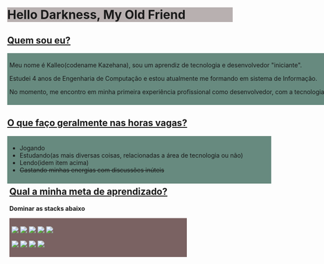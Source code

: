 <html>
<h1 style="background: #b8b0b0; width: 521px"> Hello Darkness, My Old Friend</h1>

<h2><u>Quem sou eu?</u></h2>
<div style="background: #678a7f; width: 850px; height: 110px;padding:5px;">
<p>Meu nome é Kalleo(codename Kazehana), sou um aprendiz de tecnologia e desenvolvedor "iniciante".</p>
<p>Estudei 4 anos de Engenharia de Computação e estou atualmente me formando em sistema de Informação.</p>
<p>No momento, me encontro em minha primeira experiência profissional como desenvolvedor, com a tecnologia Java.</p>
</div>

<h2><u>O que faço geralmente nas horas vagas?</u></h2>
<div style="background: #678a7f; width: 600px; height: 100px;padding:5px;">
<ul>
<li><img="">Jogando</li>
<li>Estudando(as mais diversas coisas, relacionadas a área de tecnologia ou não)</li>
<li>Lendo(idem item acima)</li>
<li><s>Gastando minhas energias com discussões inúteis</s></li>
</ul>

<h2><u>Qual a minha meta de aprendizado?</u></h2>

<strong>Dominar as stacks abaixo</strong>
<div style="background: #7a6262; width: 400px; padding:5px;">
<p><img src="https://img.shields.io/badge/C%2B%2B-00599C?style=for-the-badge&logo=c%2B%2B&logoColor=white"> <img src="https://img.shields.io/badge/C%23-239120?style=for-the-badge&logo=c-sharp&logoColor=white"/> <img src="https://img.shields.io/badge/HTML-239120?style=for-the-badge&logo=html5&logoColor=white"> <img src="https://img.shields.io/badge/CSS-239120?&style=for-the-badge&logo=css3&logoColor=white"> <img src="https://img.shields.io/badge/MySQL-00000F?style=for-the-badge&logo=mysql&logoColor=white"></p>
<p><img src="https://img.shields.io/badge/JavaScript-F7DF1E?style=for-the-badge&logo=javascript&logoColor=black"> <img src="https://img.shields.io/badge/Node.js-43853D?style=for-the-badge&logo=node.js&logoColor=white"> <img src="https://img.shields.io/badge/Java-ED8B00?style=for-the-badge&logo=java&logoColor=white"> <img src="https://img.shields.io/badge/Ruby-CC342D?style=for-the-badge&logo=ruby&logoColor=white"></p>
</div>
</html>